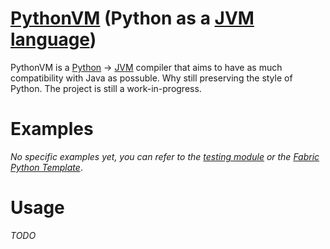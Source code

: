 # [PythonVM](#) (Python as a [JVM language](https://en.wikipedia.org/wiki/List_of_JVM_languages))
PythonVM is a [Python](https://python.org) → [JVM](https://docs.oracle.com/en/database/oracle/oracle-database/18/jjdev/Oracle-JVM-overview.html) compiler that aims to have as much compatibility with Java as possuble. Why still preserving the style of Python.
The project is still a work-in-progress.

# Examples
*No specific examples yet, you can refer to the [testing module](src/main/python) or the [Fabric Python Template](https://github.com/Ultreon/fabric-python-template)*.

# Usage
*TODO*
